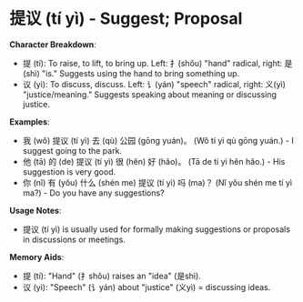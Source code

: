 # **提议 (tí yì) - Suggest; Proposal**

**Character Breakdown**:  
- 提 (tí): To raise, to lift, to bring up. Left: 扌(shǒu) "hand" radical, right: 是(shì) "is." Suggests using the hand to bring something up.  
- 议 (yì): To discuss, discuss. Left: 讠(yán) "speech" radical, right: 义(yì) "justice/meaning." Suggests speaking about meaning or discussing justice.

**Examples**:  
- 我 (wǒ) 提议 (tí yì) 去 (qù) 公园 (gōng yuán)。 (Wǒ tí yì qù gōng yuán.) - I suggest going to the park.  
- 他 (tā) 的 (de) 提议 (tí yì) 很 (hěn) 好 (hǎo)。 (Tā de tí yì hěn hǎo.) - His suggestion is very good.  
- 你 (nǐ) 有 (yǒu) 什么 (shén me) 提议 (tí yì) 吗 (ma)？ (Nǐ yǒu shén me tí yì ma?) - Do you have any suggestions?

**Usage Notes**:  
- 提议 (tí yì) is usually used for formally making suggestions or proposals in discussions or meetings.

**Memory Aids**:  
- 提 (tí): "Hand" (扌shǒu) raises an "idea" (是shì).  
- 议 (yì): "Speech" (讠yán) about "justice" (义yì) = discussing ideas.